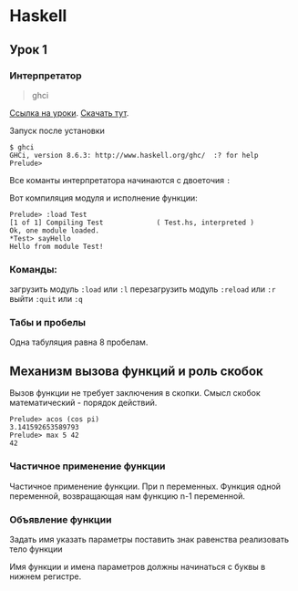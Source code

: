 # Haskell

## Урок 1
### Интерпретатор
> ghci

[Ссылка на уроки](https://youtu.be/I5UUkmy-I9I).
[Скачать тут](https://www.haskell.org/platform/mac.html).

Запуск после установки 

```
$ ghci
GHCi, version 8.6.3: http://www.haskell.org/ghc/  :? for help
Prelude>
```

Все команты интерпретатора начинаются с двоеточия ```:```

Вот компиляция модуля и исполнение функции:
```
Prelude> :load Test
[1 of 1] Compiling Test             ( Test.hs, interpreted )
Ok, one module loaded.
*Test> sayHello
Hello from module Test!
```

### Команды:

загрузить модуль `:load` или `:l`
перезагрузить модуль `:reload` или `:r`
выйти `:quit` или `:q`

### Табы и пробелы
Одна табуляция равна 8 пробелам.

## Механизм вызова функций и роль скобок

Вызов функции не требует заключения в скопки. Смысл скобок математический - порядок действий.

```
Prelude> acos (cos pi)
3.141592653589793
Prelude> max 5 42
42
```

### Частичное применение функции
Частичное применение функции. При n переменных. Функция одной переменной, возвращающая нам функцию n-1 переменной.

### Объявление функции 
Задать имя
указать параметры
поставить знак равенства
реализовать тело функции

Имя функции и имена параметров должны начинаться с буквы в нижнем регистре.